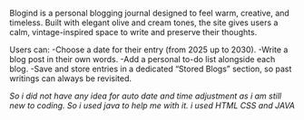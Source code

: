 Blogind is a personal blogging journal designed to feel warm, creative, and timeless. Built with elegant olive and cream tones, the site gives users a calm, vintage-inspired space to write and preserve their thoughts.

Users can:
-Choose a date for their entry (from 2025 up to 2030).
-Write a blog post in their own words.
-Add a personal to-do list alongside each blog.
-Save and store entries in a dedicated “Stored Blogs” section, so past writings can always be revisited.

*So i did not have any idea for auto date and time adjustment as i am still new to coding. So i used java to help me with it.
i used HTML CSS and JAVA*
